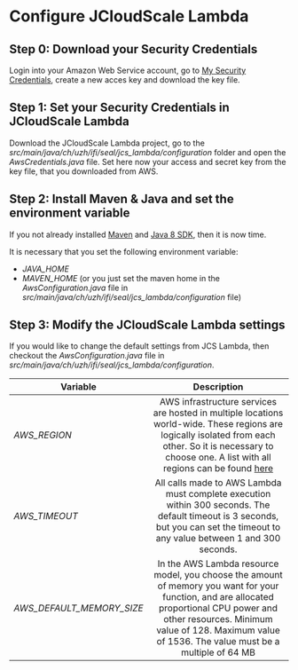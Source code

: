 # Configure JCloudScale Lambda

## Step 0: Download your Security Credentials
Login into your Amazon Web Service account, go to [My Security Credentials](https://console.aws.amazon.com/iam/home?region=eu-central-1#/security_credential), create a new acces key and download the key file.

## Step 1: Set your Security Credentials in JCloudScale Lambda
Download the JCloudScale Lambda project, go to the *src/main/java/ch/uzh/ifi/seal/jcs_lambda/configuration* folder and open the *AwsCredentials.java* file. Set here now your access and secret key from the key file, that you downloaded from AWS.

## Step 2: Install Maven & Java and set the environment variable
If you not already installed [Maven](https://maven.apache.org/download.cgi) and [Java 8 SDK](https://docs.oracle.com/javase/8/docs/technotes/guides/install/install_overview.html), then it is now time.

It is necessary that you set the following environment variable:
- *JAVA_HOME*
- *MAVEN_HOME* (or you just set the maven home in the *AwsConfiguration.java* file in *src/main/java/ch/uzh/ifi/seal/jcs_lambda/configuration* file)

## Step 3: Modify the JCloudScale Lambda settings
If you would like to change the default settings from JCS Lambda, then checkout the *AwsConfiguration.java* file in *src/main/java/ch/uzh/ifi/seal/jcs_lambda/configuration*.

| Variable                  | Description   | 
| -------------             |:-------------:| 
| *AWS_REGION*              | AWS infrastructure services are hosted in multiple locations world-wide. These regions are logically isolated from each other. So it is necessary to choose one. A list with all regions can be found [here](http://docs.aws.amazon.com/AWSJavaSDK/latest/javadoc/com/amazonaws/regions/Regions.html) |
| *AWS_TIMEOUT*             | All calls made to AWS Lambda must complete execution within 300 seconds. The default timeout is 3 seconds, but you can set the timeout to any value between 1 and 300 seconds. |
| *AWS_DEFAULT_MEMORY_SIZE* | In the AWS Lambda resource model, you choose the amount of memory you want for your function, and are allocated proportional CPU power and other resources. Minimum value of 128. Maximum value of 1536. The value must be a multiple of 64 MB |